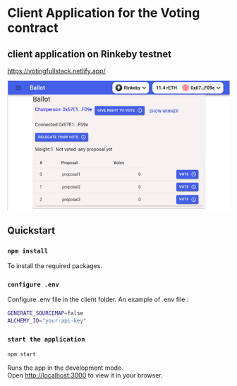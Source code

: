 # Client Application for the Voting contract

## client application on Rinkeby testnet

https://votingfullstack.netlify.app/

![Voting webapp ](../voting_frontend.png)

## Quickstart

### `npm install`

To install the required packages.

### `configure .env`

Configure .env file in the client folder.
An example of .env file :

```bash .env
GENERATE_SOURCEMAP=false
ALCHEMY_ID="your-api-key"
```

### `start the application`

```bash
npm start
```

Runs the app in the development mode.\
Open [http://localhost:3000](http://localhost:3000) to view it in your browser.
